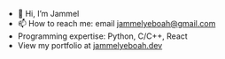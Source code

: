 - 👋 Hi, I’m Jammel
- 📫 How to reach me: email jammelyeboah@gmail.com
- Programming expertise: Python, C/C++, React
- View my portfolio at [jammelyeboah.dev](https://jammelyeboah.dev/)

<!---
jammel-yeboah/jammel-yeboah is a ✨ special ✨ repository because its `README.md` (this file) appears on your GitHub profile.
You can click the Preview link to take a look at your changes.
--->
